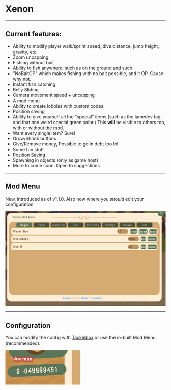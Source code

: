 # Xenon

-----

## Current features:
- Ability to modify player walk/sprint speed, dive distance, jump height, gravity, etc.
- Zoom uncapping
- Fishing without bait
- Ability to fish anywhere, such as on the ground and such
- "NoBaitOP" which makes fishing with no bait possible, and it OP. Cause why not.
- Instant fish catching
- Belly Sliding
- Camera movement speed + uncapping
- A mod menu
- Ability to create lobbies with custom codes.
- Position saving
- Ability to give yourself all the "special" items (such as the lamedev tag, and that one weird special green color.) This **will** be visible to others too, with or without the mod.
- Want every single item? Sure!
- Grow/Shrink buttons
- Give/Remove money, Possible to go in debt too lol.
- Some fun stuff
- Position Saving
- Spawning in objects (only as game host)
- More to come soon. Open to suggestions

-----

## Mod Menu

New, introduced as of v1.1.0. Also now where you *should* edit your configuration

![mod menu](https://github.com/nilenta/data/blob/main/windows-352-editor-64bit_ZBs8u9MnVS.png?raw=true)

-----

## Configuration

You can modify the config with [Tacklebox](https://github.com/puppy-girl/TackleBox) or use the in-built Mod Menu (recommended).

![Aw man](https://raw.githubusercontent.com/nilenta/data/refs/heads/main/eAc6esdzZ6.png)
